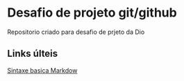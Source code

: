 # Desafio de projeto git/github
Repositorio criado para desafio de prjeto da Dio

## Links últeis
[Sintaxe basica Markdow](https://docs.pipz.com/central-de-ajuda/learning-center/guia-basico-de-markdown#open)


